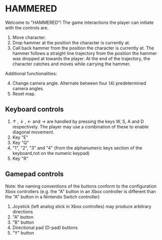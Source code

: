 # HAMMERED

Welcome to "HAMMERED"! The game interactions the player can initiate with the controls are.
1) Move character.
2) Drop hammer at the position the character is currently at.
3) Call back hammer from the position the character is currently at. The hammer follows a straight line trajectory from the position the hammer was dropped at towards the player. At the end of the trajectory, the character catches and moves while carrying the hammer.

Additional functionalities:

4) Change camera angle. Alternate between four (4) predetermined camera angles.
5) Reset map.

## Keyboard controls
1)  &uarr; , &darr; , &larr; and &rarr; are handled by pressing the keys W, S, A and D respectively. The player may use a combination of these to enable diagonal movement.
2) Key "E"
3) Key "Q"
4) "1", "2", "3" and "4" (from the alphanumeric keys section of the keyboard,not on the numeric keypad)
5) Key "R"

## Gamepad controls
Note: the naming conventions of the buttons conform to the configuration Xbox controllers (e.g. the "A" button in an Xbox controller is different than the "A" button in a Nintendo Switch controller)
1) Joystick (left analog stick in Xbox controlles) may produce arbitrary directions
2) "A" button
3) "B" button
4)  Directional pad (D-pad) buttons
5) "Y" button